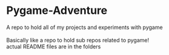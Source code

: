 # Pygame-Adventure
A repo to hold all of my projects and experiments with pygame<br>
<br>
Basically like a repo to hold sub repos related to pygame!<br>
actual README files are in the folders
